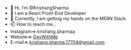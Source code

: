 - 👋 Hi, I’m @KrishangSharma
- 👀 I am a React Front-End Developer
- 🌱 Currently, I am getting my hands on the MERN Stack
- 📫 How to reach me...
- Instagram=> krishang.sharmaa
- Website=> <a href="https://krishangsharma.github.io/devwithme" target="_blank">DevWithMe</a>
- E-mail=> krishang.sharma.17704@gmail.com <br>


<!---
KrishangSharma/KrishangSharma is a ✨ special ✨ repository because its `README.md` (this file) appears on your GitHub profile.
You can click the Preview link to take a look at your changes.
--->
